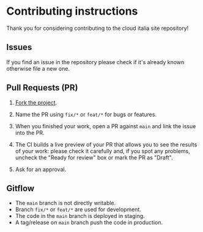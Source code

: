 # Contributing instructions
Thank you for considering contributing to the cloud italia site repository! 

## Issues
If you find an issue in the repository please check if it's already known otherwise file a new one.

## Pull Requests (PR)

1. [Fork the project](https://help.github.com/articles/creating-a-pull-request-from-a-fork/).

2. Name the PR using `fix/*` or `feat/*` for bugs or features.

3. When you finished your work, open a PR against `main` and link the issue into the PR.

4. The CI builds a live preview of your PR that allows you to see the results of your work: please check it carefully and,
   if you spot any problems, uncheck the "Ready for review" box or mark the PR as "Draft".
   
5. Ask for an approval.

## Gitflow
- The `main` branch is not directly writable.
- Branch `fix/*` or `feat/*` are used for development.
- The code in the `main` branch is deployed in staging.
- A tag/release on `main` branch push the code in production.
